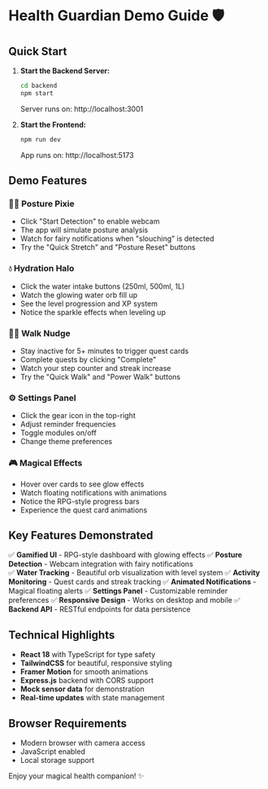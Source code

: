 # Health Guardian Demo Guide 🛡️

## Quick Start

1. **Start the Backend Server:**
   ```bash
   cd backend
   npm start
   ```
   Server runs on: http://localhost:3001

2. **Start the Frontend:**
   ```bash
   npm run dev
   ```
   App runs on: http://localhost:5173

## Demo Features

### 🧚‍♀️ Posture Pixie
- Click "Start Detection" to enable webcam
- The app will simulate posture analysis
- Watch for fairy notifications when "slouching" is detected
- Try the "Quick Stretch" and "Posture Reset" buttons

### 💧 Hydration Halo
- Click the water intake buttons (250ml, 500ml, 1L)
- Watch the glowing water orb fill up
- See the level progression and XP system
- Notice the sparkle effects when leveling up

### 🚶‍♂️ Walk Nudge
- Stay inactive for 5+ minutes to trigger quest cards
- Complete quests by clicking "Complete"
- Watch your step counter and streak increase
- Try the "Quick Walk" and "Power Walk" buttons

### ⚙️ Settings Panel
- Click the gear icon in the top-right
- Adjust reminder frequencies
- Toggle modules on/off
- Change theme preferences

### 🎮 Magical Effects
- Hover over cards to see glow effects
- Watch floating notifications with animations
- Notice the RPG-style progress bars
- Experience the quest card animations

## Key Features Demonstrated

✅ **Gamified UI** - RPG-style dashboard with glowing effects
✅ **Posture Detection** - Webcam integration with fairy notifications  
✅ **Water Tracking** - Beautiful orb visualization with level system
✅ **Activity Monitoring** - Quest cards and streak tracking
✅ **Animated Notifications** - Magical floating alerts
✅ **Settings Panel** - Customizable reminder preferences
✅ **Responsive Design** - Works on desktop and mobile
✅ **Backend API** - RESTful endpoints for data persistence

## Technical Highlights

- **React 18** with TypeScript for type safety
- **TailwindCSS** for beautiful, responsive styling
- **Framer Motion** for smooth animations
- **Express.js** backend with CORS support
- **Mock sensor data** for demonstration
- **Real-time updates** with state management

## Browser Requirements

- Modern browser with camera access
- JavaScript enabled
- Local storage support

Enjoy your magical health companion! ✨
